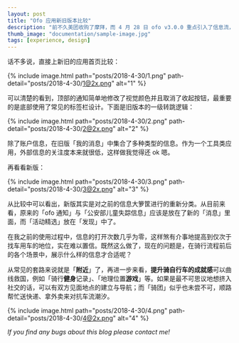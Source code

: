 ```yaml
---
layout: post
title: "Ofo 应用新旧版本比较"
description: "前不久美团收购了摩拜，而 4 月 28 日 ofo v3.0.0 重点引入了信息流，但是接入什么样的信息内容似乎还是一个亟待解决的问题。"
thumb_image: "documentation/sample-image.jpg"
tags: [experience, design]
---
```


话不多说，直接上新旧的应用首页比较：

{% include image.html path="posts/2018-4-30/1.png" path-detail="posts/2018-4-30/1@2x.png" alt="1" %}

可以清楚的看到，顶部的通知简单地修改了视觉颜色并且取消了收起按钮，最重要的是底部使用了常见的标签栏设计。下面是旧版本的一级转跳逻辑：

{% include image.html path="posts/2018-4-30/2.png" path-detail="posts/2018-4-30/2@2x.png" alt="2" %}

除了账户信息，在旧版「我的消息」中集合了多种类型的信息。作为一个工具类应用，外部信息的关注度本来就很低，这样做我觉得还 ok 嗯。

再看看新版：

{% include image.html path="posts/2018-4-30/3.png" path-detail="posts/2018-4-30/3@2x.png" alt="3" %}

从比较中可以看出，新版其实是对之前的信息大箩筐进行的重新分类。从目前来看，原来的「ofo 通知」与「公安部儿童失踪信息」应该是放在了新的「消息」里面，而「活动精选」放在「发现」中了。

在我之前的使用过程中，信息的打开次数几乎为零，这样煞有介事地提高到仅次于找车用车的地位，实在难以置信。既然这么做了，现在的问题是，在骑行流程前后的各个场景中，展示什么样的信息才合适呢？

从常见的套路来说就是「**附近**」了，再进一步来看，**提升骑自行车的成就感**可以曲线救国，例如「骑行**健身**记录」、「地理位置**游戏**」等。如果是最不可思议地想挤入社交的话，可以有双方见面地点的建立与导航；而「骑团」似乎也未尝不可，顺路帮忙送快递、拿外卖来对抗车流潮汐。

{% include image.html path="posts/2018-4-30/4.png" path-detail="posts/2018-4-30/4@2x.png" alt="4" %}

_If you find any bugs about this blog please contact me!_

